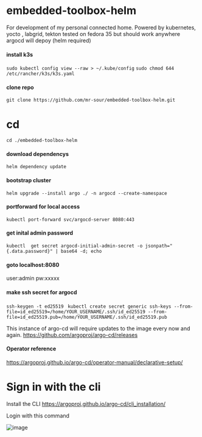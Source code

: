# embedded-toolbox-helm
For development of my personal connected home. Powered by kubernetes, yocto , labgrid, tekton
tested on fedora 35 but should work anywhere argocd will depoy (helm required)
#### install k3s 
`sudo kubectl config view --raw > ~/.kube/config`
`sudo chmod 644 /etc/rancher/k3s/k3s.yaml`
#### clone repo
`git clone https://github.com/mr-sour/embedded-toolbox-helm.git`
# cd 
`cd ./embedded-toolbox-helm`
#### download dependencys
`helm dependency update`
#### bootstrap cluster
`helm upgrade --install argo ./ -n argocd --create-namespace`
#### portforward for local access
`kubectl port-forward svc/argocd-server 8080:443`
#### get inital admin password
`kubectl  get secret argocd-initial-admin-secret -o jsonpath="{.data.password}" | base64 -d; echo`
#### goto localhost:8080
user:admin pw:xxxxx

#### make ssh secret for argocd
`ssh-keygen -t ed25519 `
`kubectl create secret generic ssh-keys --from-file=id_ed25519=/home/YOUR_USERNAME/.ssh/id_ed25519 --from-file=id_ed25519.pub=/home/YOUR_USERNAME/.ssh/id_ed25519.pub`





This instance of argo-cd will require updates to the image every now and again. https://github.com/argoproj/argo-cd/releases 

#### Operator reference
https://argoproj.github.io/argo-cd/operator-manual/declarative-setup/
# Sign in with the cli 
Install the CLI
https://argoproj.github.io/argo-cd/cli_installation/

Login with this command

![image](https://user-images.githubusercontent.com/2181180/166573169-cd2f8ad7-3813-4c0e-a061-b33d649a292f.png)
